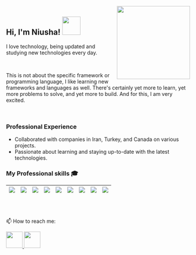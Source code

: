 <img align='right' src='https://camo.githubusercontent.com/1dffb6a6ad27bc1d0ae25d7e699f69aab8f5352f241770daf62efc1b436c70df/68747470733a2f2f6d656469612e67697068792e636f6d2f6d656469612f6965796c397a6d436a4f3462347436716f592f67697068792e676966' width='200"'>

<h2> Hi, I'm Niusha! <img src="https://media.giphy.com/media/mGcNjsfWAjY5AEZNw6/giphy.gif" width="50"></h2>




<p>I love technology, being updated and studying new technologies every day.</p>
</br>
<p> This is not about the specific framework or programming language, I like learning new frameworks and languages as well.
There's certainly yet more to learn, yet more problems to solve, and yet more to build. And for this, I am very excited.</p>

<br />

### Professional Experience

- Collaborated with companies in Iran, Turkey, and Canada on various projects.
- Passionate about learning and staying up-to-date with the latest technologies.

### My Professional skills 🎓

|![](https://img.shields.io/badge/php-%23777BB4.svg?plastic&logo=php&logoColor=white&labelColor=grey)|![](https://img.shields.io/badge/mongodb-%2335495e.svg?plastic&logo=mongodb&logoColor=white&labelColor=%234FC08D)|![](https://img.shields.io/badge/react-%230769AD.svg?plastic&logo=react&logoColor=white&labelColor=informational)|![](https://img.shields.io/badge/docker-%2335495e.svg?plastic&logo=docker&logoColor=white&labelColor=%234FC08D)|![](https://img.shields.io/badge/laravel-%23FF2D20.svg?plastic&logo=laravel&logoColor=white&labelColor=inactive)|![](https://img.shields.io/badge/bootstrap-%23563D7C.svg?plastic&logo=bootstrap&logoColor=white)|![](https://img.shields.io/badge/jquery-%230769AD.svg?plastic&logo=jquery&logoColor=white&labelColor=9cf)|![](https://img.shields.io/badge/linux-%2335495e.svg?plastic&logo=linux&logoColor=white&labelColor=yellow)|![](https://img.shields.io/badge/node.js-%2335495e.svg?plastic&logo=node.js&logoColor=white&labelColor=inactive&color=%#247F3D)
|---|---|---|---|---|---|---|---|---|

<br />
<br />

📫 How to reach me:


<a href="https://www.linkedin.com/in/niusha-yousefi-90b495173" target="_blank">
  <img src="https://img.icons8.com/fluent/48/000000/linkedin.png" width="45" height="45" />
 </a>

 
 <a href="https://mail.google.com/mail/u/0/?fs=1&to=niushayousefi73@gmail.com&tf=cm" target="_blank">
   <img src="https://static.wikia.nocookie.net/google/images/7/72/Logo-gmail.png/revision/latest?cb=20201214214241" width="45" height="45"/>
 </a>

<br />
<br />


